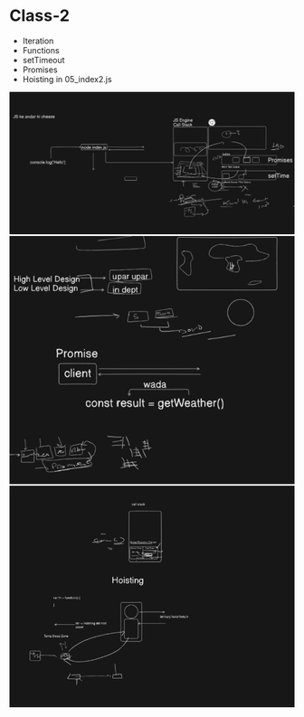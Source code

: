 # Class-2

- Iteration
- Functions
- setTimeout
- Promises
- Hoisting in 05_index2.js

<img src="./image/Screenshot 2025-02-26 011825.png">

<img src="./image/Screenshot 2025-02-26 011836.png">

<img src="./image/Screenshot 2025-02-26 011846.png">